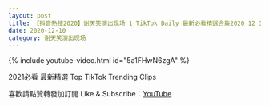 ```yaml
---
layout: post
title: 【抖音熱搜2020】谢天笑演出现场 1 TikTok Daily 最新必看精選合集2020 12 10
date: 2020-12-10
category: 谢天笑演出现场
---
```


{% include youtube-video.html id="5a1FHwN6zgA" %}

2021必看 最新精選 Top TikTok Trending Clips

喜歡請點贊轉發加訂閱 Like & Subscribe：[YouTube](https://www.youtube.com/channel/UCAoR7VcanIPd04uEq_GIylA/videos)

